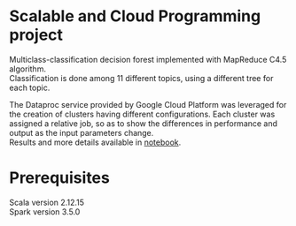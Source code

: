 # Scalable and Cloud Programming project
Multiclass-classification decision forest implemented with MapReduce C4.5 algorithm. <br>
Classification is done among 11 different topics, using a different tree for each topic.

The Dataproc service provided by Google Cloud Platform was leveraged for the creation of clusters having different configurations. Each cluster was assigned a relative job, so as to show the differences in performance and output as the input parameters change. <br>
Results and more details available in [notebook](ClassifAI.ipynb).

# Prerequisites
Scala version 2.12.15 <br>
Spark version 3.5.0
